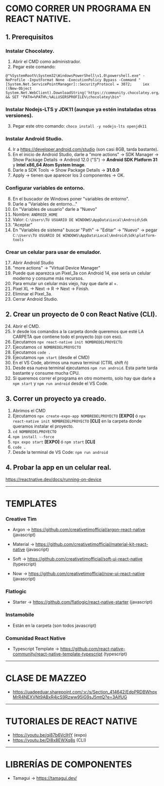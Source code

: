 # COMO CORRER UN PROGRAMA EN REACT NATIVE.
## 1. Prerequisitos
### Instalar Chocolatey.
  1. Abrir el CMD como administrador.
  2. Pegar este comando:
    
    @"%SystemRoot%\System32\WindowsPowerShell\v1.0\powershell.exe" -NoProfile -InputFormat None -ExecutionPolicy Bypass -Command "[System.Net.ServicePointManager]::SecurityProtocol = 3072;     iex ((New-Object         System.Net.WebClient).DownloadString('https://community.chocolatey.org/install.ps1'))" && SET "PATH=%PATH%;%ALLUSERSPROFILE%\chocolatey\bin"
      
### Instalar Nodejs-LTS y JDK11 (aunque ya estén instaladas otras versiones).
  3. Pegar este otro comando: `choco install -y nodejs-lts openjdk11`
### Instalar Android Studio.
  4. Ir a https://developer.android.com/studio (son casi 8GB, tarda bastante).
  5. En el inicio de Android Studio, darle a "more actions" -> SDK Manager -> Show Package Details -> Android 12.0 ("S") -> **Android SDK Platform 31** y **Intel x86_64 Atom System Image**.
  6. Darle a SDK Tools -> Show Package Details -> **31.0.0**
  7. Apply -> tienen que aparecer los 3 componentes -> OK.

### Configurar variables de entorno.
  8. En el buscador de Windows poner "variables de entorno".
  9. Darle a "Variables de entorno..."
  10. En "Variables de usuario" darle a "Nuevo"
  11. Nombre: `ANDROID_HOME`
  12. Valor: `C:\Users\TU USUARIO DE WINDOWS\AppData\Local\Android\Sdk`
  13. "Aceptar"
  14. En "Variables de sistema" buscar "Path" -> "Editar" -> "Nuevo" -> pegar `C:\Users\TU USUARIO DE WINDOWS\AppData\Local\Android\Sdk\platform-tools`

### Crear un celular para usar de emulador.
  17. Abrir Android Studio
  18. "more actions" -> "Virtual Device Manager"
  19. Puede que aparezca un Pixel_3a con Android 14, ese sería un celular moderno y consume más recursos.
  20. Para emular un celular más viejo, hay que darle al +.
  21. Pixel XL -> Next -> R -> Next -> Finish.
  22. Eliminar el Pixel_3a.
  23. Cerrar Android Studio.

## 2. Crear un proyecto de 0 con React Native (CLI).
  24. Abrir el CMD.
  25. Ir desde los comandos a la carpeta donde queremos que esté LA CARPETA que contiene todo el proyecto (ojo con eso).
  26. Ejecutamos `npx react-native init NOMBREDELPROYECTO`
  27. Ejecutamos `cd NOMBREDELPROYECTO`
  28. Ejecutamos `code .`
  29. Ejecutamos `npm start` (desde el CMD)
  30. En el VS Code, abrimos una nueva terminal (CTRL shift ñ)
  31. Desde esa nueva terminal ejecutamos `npm run android`. Esta parte tarda bastante y consume mucha CPU.
  32. Si queremos correr el programa en otro momento, solo hay que darle a `npm start` y `npm run android` desde el VS Code.

## 3. Correr un proyecto ya creado.
  1. Abrimos el CMD
  2. Ejecutamos `npx create-expo-app NOMBREDELPROYECTO` **[EXPO]** ó `npx react-native init NOMBREDELPROYECTO` **[CLI]** en la carpeta donde queramos instalar el proyecto.
  3. `cd NOMBREDELPROYECTO`
  4. `npm install --force`
  5. `npx expo start` **[EXPO]** ó `npm start` **[CLI]**
  6. `code .`
  7. Desde la terminal de VS Code: `npm run android`
    

## 4. Probar la app en un celular real.
https://reactnative.dev/docs/running-on-device

---
# TEMPLATES


### Creative Tim
* Argon -> https://github.com/creativetimofficial/argon-react-native (javascript)

* Material -> https://github.com/creativetimofficial/material-kit-react-native (javascript)

* Soft -> https://github.com/creativetimofficial/soft-ui-react-native (typescript)

* Now -> https://github.com/creativetimofficial/now-ui-react-native (javascript)

### Flatlogic
* Starter -> https://github.com/flatlogic/react-native-starter (javascript)

### Instamobile
* Están en la carpeta (son todos javascript)

### Comunidad React Native
* Typescript Template -> https://github.com/react-native-community/react-native-template-typescript (typescript)
---
# CLASE DE MAZZEO
* https://uadeeduar.sharepoint.com/:v:/s/Section_414642/EdpPRDBWhqxMrR4NEXVNt9ABxR4jcS9Rzww95IG9sJ5mtQ?e=3AIfUG
---
# TUTORIALES DE REACT NATIVE
* https://youtu.be/qi87b6VcIHY (expo)
* https://youtu.be/Dl8x8EWXq8s (CLI)
---
# LIBRERÍAS DE COMPONENTES
* Tamagui -> https://tamagui.dev/
